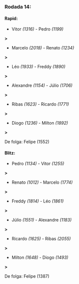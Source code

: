 ### Rodada 14:

#### Rapid:

* Vitor *(1316)*     -     Pedro *(1199)*

 **>** 
* Marcelo *(2018)*     -     Renato *(1234)*

 **>** 
* Léo *(1933)*     -     Freddy *(1890)*

 **>** 
* Alexandre *(1154)*     -     Júlio *(1706)*

 **>** 
* Ribas *(1623)*     -     Ricardo *(1771)*

 **>** 
* Diogo *(1236)*     -     Milton *(1892)*

 **>** 

De folga: Felipe (1552)

#### Blitz:

* Pedro *(1134)*     -     Vitor *(1255)*

 **>** 
* Renato *(1012)*     -     Marcelo *(1774)*

 **>** 
* Freddy *(1814)*     -     Léo *(1861)*

 **>** 
* Júlio *(1551)*     -     Alexandre *(1183)*

 **>** 
* Ricardo *(1625)*     -     Ribas *(2055)*

 **>** 
* Milton *(1648)*     -     Diogo *(1493)*

 **>** 

De folga: Felipe (1387)

